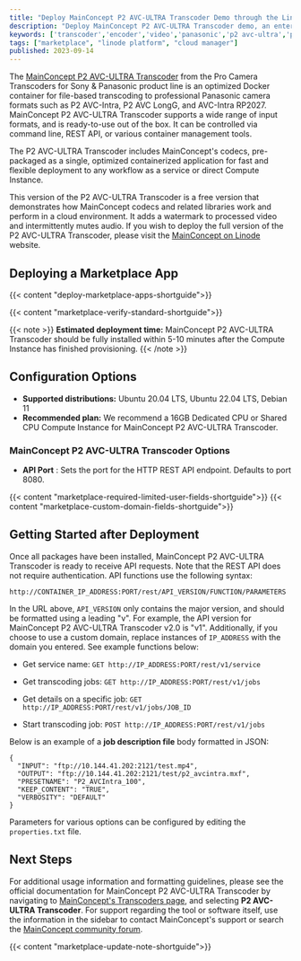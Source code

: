 ```yaml
---
title: "Deploy MainConcept P2 AVC-ULTRA Transcoder Demo through the Linode Marketplace"
description: "Deploy MainConcept P2 AVC-ULTRA Transcoder demo, an enterprise ready tool to create Panasonic AVC-ULTRA camera formats on a Linode Compute Instance."
keywords: ['transcoder','encoder','video','panasonic','p2 avc-ultra','p2 avc-intra','p2 avc longg','avc-intra rp2027','rest api']
tags: ["marketplace", "linode platform", "cloud manager"]
published: 2023-09-14
---
```


The [MainConcept P2 AVC-ULTRA Transcoder](https://www.mainconcept.com/transcoders) from the Pro Camera Transcoders for Sony & Panasonic product line is an optimized Docker container for file-based transcoding to professional Panasonic camera formats such as P2 AVC-Intra, P2 AVC LongG, and AVC-Intra RP2027. MainConcept P2 AVC-ULTRA Transcoder supports a wide range of input formats, and is ready-to-use out of the box. It can be controlled via command line, REST API, or various container management tools.

The P2 AVC-ULTRA Transcoder includes MainConcept's codecs, pre-packaged as a single, optimized containerized application for fast and flexible deployment to any workflow as a service or direct Compute Instance.

This version of the P2 AVC-ULTRA Transcoder is a free version that demonstrates how MainConcept codecs and related libraries work and perform in a cloud environment. It adds a watermark to processed video and intermittently mutes audio. If you wish to deploy the full version of the P2 AVC-ULTRA Transcoder, please visit the [MainConcept on Linode](https://www.mainconcept.com/akamai-linode) website.

## Deploying a Marketplace App

{{< content "deploy-marketplace-apps-shortguide">}}

{{< content "marketplace-verify-standard-shortguide">}}

{{< note >}}
**Estimated deployment time:** MainConcept P2 AVC-ULTRA Transcoder should be fully installed within 5-10 minutes after the Compute Instance has finished provisioning.
{{< /note >}}

## Configuration Options

- **Supported distributions:** Ubuntu 20.04 LTS, Ubuntu 22.04 LTS, Debian 11
- **Recommended plan:** We recommend a 16GB Dedicated CPU or Shared CPU Compute Instance for MainConcept P2 AVC-ULTRA Transcoder.

### MainConcept P2 AVC-ULTRA Transcoder Options

- **API Port** : Sets the port for the HTTP REST API endpoint. Defaults to port 8080.

{{< content "marketplace-required-limited-user-fields-shortguide">}}
{{< content "marketplace-custom-domain-fields-shortguide">}}

## Getting Started after Deployment

Once all packages have been installed, MainConcept P2 AVC-ULTRA Transcoder is ready to receive API requests. Note that the REST API does not require authentication. API functions use the following syntax:

```command
http://CONTAINER_IP_ADDRESS:PORT/rest/API_VERSION/FUNCTION/PARAMETERS
```

In the URL above, `API_VERSION` only contains the major version, and should be formatted using a leading "v". For example, the API version for MainConcept P2 AVC-ULTRA Transcoder v2.0 is "v1". Additionally, if you choose to use a custom domain, replace instances of `IP_ADDRESS` with the domain you entered. See example functions below:

- Get service name: `GET http://IP_ADDRESS:PORT/rest/v1/service`

- Get transcoding jobs: `GET http://IP_ADDRESS:PORT/rest/v1/jobs`

- Get details on a specific job: `GET http://IP_ADDRESS:PORT/rest/v1/jobs/JOB_ID`

- Start transcoding job: `POST http://IP_ADDRESS:PORT/rest/v1/jobs`

Below is an example of a **job description file** body formatted in JSON:

```file
{
  "INPUT": "ftp://10.144.41.202:2121/test.mp4",
  "OUTPUT": "ftp://10.144.41.202:2121/test/p2_avcintra.mxf",
  "PRESETNAME": "P2_AVCIntra_100",
  "KEEP_CONTENT": "TRUE",
  "VERBOSITY": "DEFAULT"
}
```

Parameters for various options can be configured by editing the `properties.txt` file.

## Next Steps

For additional usage information and formatting guidelines, please see the official documentation for MainConcept P2 AVC-ULTRA Transcoder by navigating to [MainConcept's Transcoders page](https://www.mainconcept.com/transcoders), and selecting **P2 AVC-ULTRA Transcoder**. For support regarding the tool or software itself, use the information in the sidebar to contact MainConcept's support or search the [MainConcept community forum](https://forum.mainconcept.com/).

{{< content "marketplace-update-note-shortguide">}}